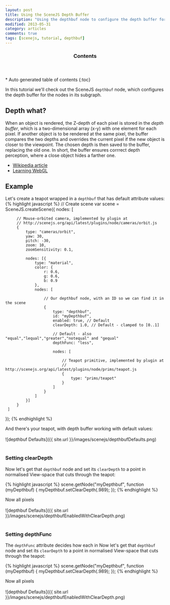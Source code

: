 ```yaml
---
layout: post
title: Using the SceneJS Depth Buffer
description: "Using the depthbuf node to configure the depth buffer for subgraphs"
modified: 2013-05-31
category: articles
comments: true
tags: [scenejs, tutorial, depthbuf]
---
```


<section id="table-of-contents" class="toc">
  <header>
    <h3>Contents</h3>
  </header>
<div id="drawer" markdown="1">
*  Auto generated table of contents
{:toc}
</div>
</section><!-- /#table-of-contents -->

In this tutorial we'll check out the SceneJS ```depthbuf``` node, which configures the depth buffer for the
 nodes in its subgraph.

## Depth what?

When an object is rendered, the Z-depth of each pixel is stored in the *depth buffer*, which is a two-dimensional
array (x-y) with one element for each pixel. If another object is to be rendered at the same pixel, the buffer
compares the two depths and overrides the current pixel if the new object is closer to the viewpoint. The chosen
depth is then saved to the buffer, replacing the old one. In short, the buffer ensures corrrect depth perception,
where a close object hides a farther one.

* [Wikipedia article](http://en.wikipedia.org/wiki/Z-buffering)
* [Learning WebGL](http://learningwebgl.com/blog/?p=859)

## Example

Let's create a teapot wrapped in a ```depthbuf``` that has default attribute values:
{% highlight javascript %}
 // Create scene
 var scene = SceneJS.createScene({
     nodes: [

         // Mouse-orbited camera, implemented by plugin at
         // http://scenejs.org/api/latest/plugins/node/cameras/orbit.js
         {
             type: "cameras/orbit",
             yaw: 30,
             pitch: -30,
             zoom: 10,
             zoomSensitivity: 0.1,

             nodes: [{
                 type: "material",
                 color: {
                     r: 0.6,
                     g: 0.6,
                     b: 0.9
                 },
                 nodes: [

                     // Our depthbuf node, with an ID so we can find it in the scene
                     {
                         type: "depthbuf",
                         id: "myDepthbuf",
                         enabled: true, // Default
                         clearDepth: 1.0, // Default - clamped to [0..1]

                         // Default - also "equal","lequal","greater","notequal" and "gequal"
                         depthFunc: "less",

                         nodes: [

                             // Teapot primitive, implemented by plugin at
                             // http://scenejs.org/api/latest/plugins/node/prims/teapot.js
                             {
                                 type: "prims/teapot"
                             }
                         ]
                     }
                 ]
             }]
         }
     ]
 });
{% endhighlight %}

And there's your teapot, with depth buffer working with default values:
<br><br>
![depthbuf Defaults]({{ site.url }}/images/scenejs/depthbufDefaults.png)
<br><br>

### Setting clearDepth

Now let's get that ```depthbuf``` node and set its ```clearDepth``` to a point in normalised View-space that
cuts through the teapot:

{% highlight javascript %}
scene.getNode("myDepthbuf",
    function (myDepthbuf) {
        myDepthbuf.setClearDepth(.989);
    });
{% endhighlight %}

Now all pixels
<br><br>
![depthbuf Defaults]({{ site.url }}/images/scenejs/depthbufEnabledWithClearDepth.png)
<br><br>

### Setting depthFunc

The ```depthFunc``` attribute decides how each in
Now let's get that ```depthbuf``` node and set its ```clearDepth``` to a point in normalised View-space that
cuts through the teapot:

{% highlight javascript %}
scene.getNode("myDepthbuf",
    function (myDepthbuf) {
        myDepthbuf.setClearDepth(.989);
    });
{% endhighlight %}

Now all pixels
<br><br>
![depthbuf Defaults]({{ site.url }}/images/scenejs/depthbufEnabledWithClearDepth.png)
<br><br>
